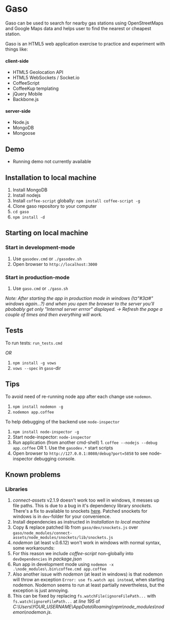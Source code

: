 # Gaso

Gaso can be used to search for nearby gas stations using OpenStreetMaps and Google Maps data and helps user to find the nearest or cheapest station.

Gaso is an HTML5 web application exercise to practice and experiment with things like:

#### client-side
* HTML5 Geolocation API
* HTML5 WebSockets / Socket.io
* CoffeeScript
* CoffeeKup templating
* jQuery Mobile
* Backbone.js

#### server-side
* Node.js
* MongoDB
* Mongoose

## Demo
* Running demo not currently available


## Installation to local machine
1. Install MongoDB
1. Install nodejs
1. Install `coffee-script` globally: `npm install coffee-script -g`
1. Clone gaso repository to your computer
1. `cd gaso`
1. `npm install -d`


## Starting on local machine

### Start in development-mode
1. Use `gasodev.cmd` or `./gasodev.sh`
1. Open browser to `http://localhost:3000`


### Start in production-mode
1. Use `gaso.cmd` or `./gaso.sh`

_Note: After starting the app in production mode in windows (!¤"#3¤#" windows again...?) and when you open the browser to the server you'll pbobably get only "Internal server errror" displayed. -> Refresh the page a couple of times and then everything will work._


## Tests

To run tests:
`run_tests.cmd`

_OR_

1. `npm install -g vows`
1. `vows --spec` in `gaso`-dir


## Tips

To avoid need of re-running node app after each change use `nodemon`.

  1. `npm install nodemon -g`
  1. `nodemon app.coffee`

To help debugging of the backend use `node-inspector`
  1. `npm install node-inspector -g`
  1. Start node-inspector: `node-inspector`
  1. Run application (from another cmd-shell)
    1. `coffee --nodejs --debug app.coffee` OR
    1. Use the `gasodev.*` start scripts
  1. Open browser to `http://127.0.0.1:8080/debug?port=5858` to see node-inspector debugging console.

## Known problems

### Libraries
1. _connect-assets_ v2.1.9 doesn't work too well in windows, it messes up file paths. This is due to a bug in it's dependency library _snockets_. There's a fix to available to snockets [here](https://github.com/TrevorBurnham/snockets/pull/9/files#diff-0). Patched snockets for windows is in `dev`-folder for your convenience.
  1. Install dependencies as instructed in _Installation to local machine_
  1. Copy & replace patched lib from `gaso/dev/snockets.js` over `gaso/node_modules/connect-assets/node_modules/snockets/lib/snockets.js`
1. _nodemon_ (at least v.0.6.12) won't work in windows with normal syntax, some workarounds:
  1. For this reason we include _coffee-script_ non-globally into `devDependencies` in _package.json_
  1. Run app in development mode using `nodemon -x .\node_modules\.bin\coffee.cmd app.coffee`
1. Also another issue with _nodemon_ (at least in windows) is that nodemon will throw an exception `Error: use fs.watch api instead`, when starting nodemon. Nodemon seems to run at least partially nevertheless, but the exception is just annoying.
  1. This can be fixed by replacing `fs.watchFile(ignoreFilePath...` with `fs.watch(ignoreFilePath...` at _line 195_ of _C:\Users\YOUR_USERNAME\AppData\Roaming\npm\node_modules\nodemon\nodemon.js_.


[demo]: http://gaso.kilke.net
